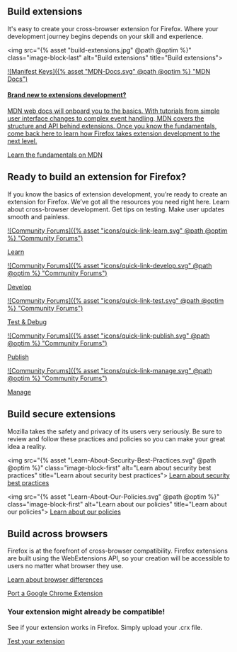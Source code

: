 <!-- Section Intro -->
<div class="panel-intro bg-dark">
<div class="bg"></div>

<div class="grid-container grid-x grid-padding-x align-center align-middle panel-nested">
<div class="cell small-12 medium-6" markdown="1">

## Build extensions

It's easy to create your cross-browser extension for Firefox. Where your development journey begins depends on your skill and experience.

</div>
<div class="cell small-12 medium-6">

<img src="{% asset "build-extensions.jpg" @path @optim %}" class="image-block-last" alt="Build extensions" title="Build extensions">

</div>
</div>

<div class="tiles-container">
<div class="grid-container grid-x grid-padding-x align-center">

<!-- Tile 1 -->
<a href="https://developer.mozilla.org/docs/Mozilla/Add-ons/WebExtensions/manifest.json" class="cell small-12 medium-12 tile illustrated-tile tile-block-link">
<div class="block-link" markdown="1">

![Manifest Keys]({% asset "MDN-Docs.svg" @path @optim %} "MDN Docs")

#### Brand new to extensions development?

MDN web docs will onboard you to the basics. With tutorials from simple user interface changes to complex event handling, MDN covers the structure and API behind extensions. Once you know the fundamentals, come back here to learn how Firefox takes extension development to the next level.

<span class="block-link-inline">Learn the fundamentals on MDN</span>

</div>
</a>
<!-- END: Tile 1 -->

</div>
</div>
</div>
<!-- END: Section Intro -->

<!-- Section -->
<div class="panel-collapse quick-links">
<div class="grid-container grid-x grid-padding-x align-space-between">
<div class="cell small-12" markdown="1">

## Ready to build an extension for Firefox?

If you know the basics of extension development, you’re ready to create an extension for Firefox. We’ve got all the resources you need right here. Learn about cross-browser development. Get tips on testing. Make user updates smooth and painless.

</div>

<!-- Tile -->
<a href="/documentation/develop/web-ext-webpack-plug-in/" class="cell auto tile tile-block-link">
<div class="block-link" markdown="1">

![Community Forums]({% asset "icons/quick-link-learn.svg" @path @optim %} "Community Forums")

<p><span class="block-link-inline">Learn</span></p>

</div>
</a>
<!-- END: Tile -->

<!-- Tile -->
<a href="/documentation/develop/web-ext-webpack-plug-in/" class="cell auto tile tile-block-link">
<div class="block-link" markdown="1">

![Community Forums]({% asset "icons/quick-link-develop.svg" @path @optim %} "Community Forums")

<p><span class="block-link-inline">Develop</span></p>

</div>
</a>
<!-- END: Tile -->

<!-- Tile -->
<a href="/documentation/develop/web-ext-webpack-plug-in/" class="cell auto tile tile-block-link">
<div class="block-link" markdown="1">

![Community Forums]({% asset "icons/quick-link-test.svg" @path @optim %} "Community Forums")

<p><span class="block-link-inline">Test & Debug</span></p>

</div>
</a>
<!-- END: Tile -->

<!-- Tile -->
<a href="/documentation/develop/web-ext-webpack-plug-in/" class="cell auto tile tile-block-link">
<div class="block-link" markdown="1">

![Community Forums]({% asset "icons/quick-link-publish.svg" @path @optim %} "Community Forums")

<p><span class="block-link-inline">Publish</span></p>

</div>
</a>
<!-- END: Tile -->

<!-- Tile -->
<a href="/documentation/develop/web-ext-webpack-plug-in/" class="cell auto tile tile-block-link">
<div class="block-link" markdown="1">

![Community Forums]({% asset "icons/quick-link-manage.svg" @path @optim %} "Community Forums")

<p><span class="block-link-inline">Manage</span></p>

</div>
</a>
<!-- END: Tile -->

</div>
</div>

<!-- Section -->
<div class="panel-collapse">
<div class="grid-container grid-x grid-padding-x align-center">
<div class="cell small-12" markdown="1">

## Build secure extensions

Mozilla takes the safety and privacy of its users very seriously. Be sure to review and follow these practices and policies so you can make your great idea a reality.

</div>
</div>

<div class="grid-container grid-x grid-padding-x align-center">
<div class="cell small-12 medium-6" markdown="1">

<img src="{% asset "Learn-About-Security-Best-Practices.svg" @path @optim %}" class="image-block-first" alt="Learn about security best practices" title="Learn about security best practices">
[Learn about security best practices](https://developer.mozilla.org/docs/Mozilla/Add-ons/WebExtensions/Chrome_incompatibilities)

</div>
<div class="cell small-12 medium-6" markdown="1">

<img src="{% asset "Learn-About-Our-Policies.svg" @path @optim %}" class="image-block-first" alt="Learn about our policies" title="Learn about our policies">
[Learn about our policies](https://developer.mozilla.org/docs/Mozilla/Add-ons/WebExtensions/Chrome_incompatibilities)

</div>
</div>
</div>

<!-- Section -->
<div class="panel-collapse">
<div class="grid-container grid-x grid-padding-x align-center">
<div class="cell small-12 medium-6" markdown="1">

## Build across browsers

</div>
<div class="cell small-12 medium-6" markdown="1">

Firefox is at the forefront of cross-browser compatibility. Firefox extensions are built using the WebExtensions API, so your creation will be accessible to users no matter what browser they use.

[Learn about browser differences](https://developer.mozilla.org/docs/Mozilla/Add-ons/WebExtensions/Chrome_incompatibilities)

[Port a Google Chrome Extension](https://developer.mozilla.org/docs/Mozilla/Add-ons/WebExtensions/Porting_a_Google_Chrome_extension)

</div>
</div>
</div>

<!-- Section CTA -->
<div class="section-cta bg-dark" style="background-image: url({% asset "extension-bg.svg" @path @optim %});">
<div class="img" style="background-image: url({% asset "extension-v2.svg" @path @optim %});"></div>
<div class="grid-container grid-x grid-padding-x align-middle">
<div class="cell small-12 large-4 xlarge-3 xlarge-offset-1" markdown="1">

### Your extension might already be compatible!

See if your extension works in Firefox. Simply upload your .crx file.

[Test your extension](https://www.extensiontest.com/)

</div>
</div>
</div>
<!-- END: Section CTA -->
